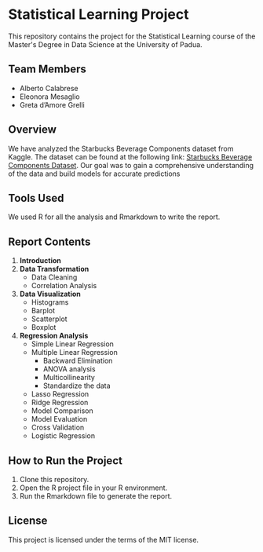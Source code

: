 # Statistical Learning Project

This repository contains the project for the Statistical Learning course of the Master's Degree in Data Science at the University of Padua.

## Team Members
- Alberto Calabrese
- Eleonora Mesaglio
- Greta d’Amore Grelli

## Overview
We have analyzed the Starbucks Beverage Components dataset from Kaggle. The dataset can be found at the following link: [Starbucks Beverage Components Dataset](https://www.kaggle.com/datasets/henryshan/starbucks).
Our goal was to gain a comprehensive understanding of the data and build models for accurate predictions

## Tools Used
We used R for all the analysis and Rmarkdown to write the report.

## Report Contents
1. **Introduction**
2. **Data Transformation**
   - Data Cleaning
   - Correlation Analysis
3. **Data Visualization**
   - Histograms
   - Barplot
   - Scatterplot
   - Boxplot
4. **Regression Analysis**
   - Simple Linear Regression
   - Multiple Linear Regression
     - Backward Elimination
     - ANOVA analysis
     - Multicollinearity
     - Standardize the data
   - Lasso Regression
   - Ridge Regression
   - Model Comparison
   - Model Evaluation
   - Cross Validation
   - Logistic Regression

## How to Run the Project
1. Clone this repository.
2. Open the R project file in your R environment.
3. Run the Rmarkdown file to generate the report.

## License
This project is licensed under the terms of the MIT license.